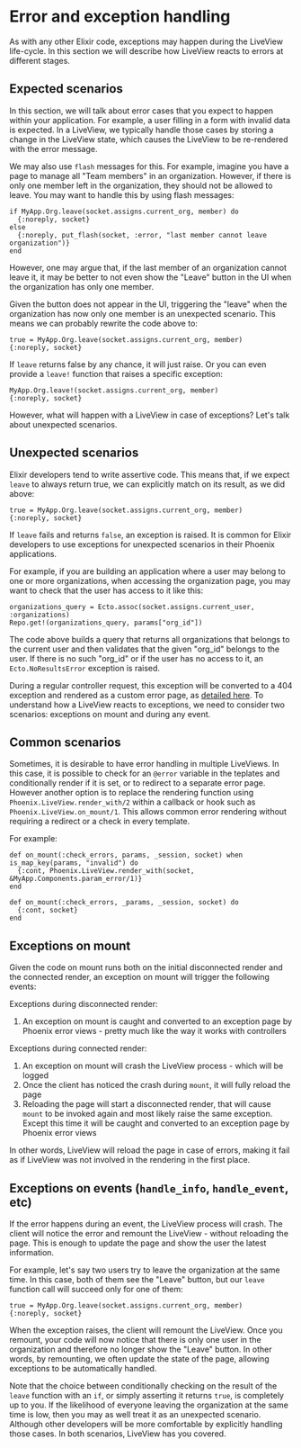 # Error and exception handling

As with any other Elixir code, exceptions may happen during the LiveView
life-cycle. In this section we will describe how LiveView reacts to errors
at different stages.

## Expected scenarios

In this section, we will talk about error cases that you expect to happen
within your application. For example, a user filling in a form with invalid
data is expected. In a LiveView, we typically handle those cases by storing
a change in the LiveView state, which causes the LiveView to be re-rendered
with the error message.

We may also use `flash` messages for this. For example, imagine you have a
page to manage all "Team members" in an organization. However, if there is
only one member left in the organization, they should not be allowed to
leave. You may want to handle this by using flash messages:

    if MyApp.Org.leave(socket.assigns.current_org, member) do
      {:noreply, socket}
    else
      {:noreply, put_flash(socket, :error, "last member cannot leave organization")}
    end

However, one may argue that, if the last member of an organization cannot
leave it, it may be better to not even show the "Leave" button in the UI
when the organization has only one member.

Given the button does not appear in the UI, triggering the "leave" when
the organization has now only one member is an unexpected scenario. This
means we can probably rewrite the code above to:

    true = MyApp.Org.leave(socket.assigns.current_org, member)
    {:noreply, socket}

If `leave` returns false by any chance, it will just raise. Or you can
even provide a `leave!` function that raises a specific exception:

    MyApp.Org.leave!(socket.assigns.current_org, member)
    {:noreply, socket}

However, what will happen with a LiveView in case of exceptions?
Let's talk about unexpected scenarios.

## Unexpected scenarios

Elixir developers tend to write assertive code. This means that, if we
expect `leave` to always return true, we can explicitly match on its
result, as we did above:

    true = MyApp.Org.leave(socket.assigns.current_org, member)
    {:noreply, socket}

If `leave` fails and returns `false`, an exception is raised. It is common
for Elixir developers to use exceptions for unexpected scenarios in their
Phoenix applications.

For example, if you are building an application where a user may belong to
one or more organizations, when accessing the organization page, you may want to
check that the user has access to it like this:

    organizations_query = Ecto.assoc(socket.assigns.current_user, :organizations)
    Repo.get!(organizations_query, params["org_id"])

The code above builds a query that returns all organizations that belongs to
the current user and then validates that the given "org_id" belongs to the
user. If there is no such "org_id" or if the user has no access to it, an
`Ecto.NoResultsError` exception is raised.

During a regular controller request, this exception will be converted to a
404 exception and rendered as a custom error page, as
[detailed here](https://hexdocs.pm/phoenix/custom_error_pages.html).
To understand how a LiveView reacts to exceptions, we need to consider two
scenarios: exceptions on mount and during any event.

## Common scenarios

Sometimes, it is desirable to have error handling in multiple LiveViews. In
this case, it is possible to check for an `@error` variable in the teplates
and conditionally render if it is set, or to redirect to a separate error page.
However another option is to replace the rendering function using
`Phoenix.LiveView.render_with/2` within a callback or hook such as
`Phoenix.LiveView.on_mount/1`. This allows common error rendering without
requiring a redirect or a check in every template.

For example:

    def on_mount(:check_errors, params, _session, socket) when is_map_key(params, "invalid") do
      {:cont, Phoenix.LiveView.render_with(socket, &MyApp.Components.param_error/1)}
    end

    def on_mount(:check_errors, _params, _session, socket) do
      {:cont, socket}
    end

## Exceptions on mount

Given the code on mount runs both on the initial disconnected render and the
connected render, an exception on mount will trigger the following events:

Exceptions during disconnected render:

  1. An exception on mount is caught and converted to an exception page
    by Phoenix error views - pretty much like the way it works with controllers

Exceptions during connected render:

  1. An exception on mount will crash the LiveView process - which will be logged
  2. Once the client has noticed the crash during `mount`, it will fully reload the page
  3. Reloading the page will start a disconnected render, that will cause `mount`
    to be invoked again and most likely raise the same exception. Except this time
    it will be caught and converted to an exception page by Phoenix error views

In other words, LiveView will reload the page in case of errors, making it
fail as if LiveView was not involved in the rendering in the first place.

## Exceptions on events (`handle_info`, `handle_event`, etc)

If the error happens during an event, the LiveView process will crash. The client
will notice the error and remount the LiveView - without reloading the page. This
is enough to update the page and show the user the latest information.

For example, let's say two users try to leave the organization at the same time.
In this case, both of them see the "Leave" button, but our `leave` function call
will succeed only for one of them:

    true = MyApp.Org.leave(socket.assigns.current_org, member)
    {:noreply, socket}

When the exception raises, the client will remount the LiveView. Once you remount,
your code will now notice that there is only one user in the organization and
therefore no longer show the "Leave" button. In other words, by remounting,
we often update the state of the page, allowing exceptions to be automatically
handled.

Note that the choice between conditionally checking on the result of the `leave`
function with an `if`, or simply asserting it returns `true`, is completely
up to you. If the likelihood of everyone leaving the organization at the same
time is low, then you may as well treat it as an unexpected scenario. Although
other developers will be more comfortable by explicitly handling those cases.
In both scenarios, LiveView has you covered.
